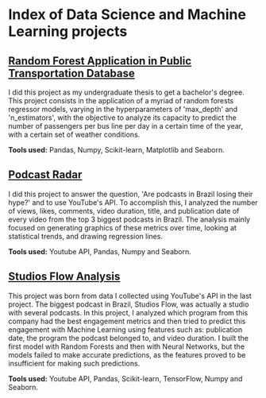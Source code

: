 # Index of Data Science and Machine Learning projects
## [Random Forest Application in Public Transportation Database](https://github.com/campos-Allan/random_forests_in_belo_horizonte)
I did this project as my undergraduate thesis to get a bachelor's degree. This project consists in the application of a myriad of random forests regressor models, varying in the hyperparameters of 'max_depth' and 'n_estimators', with the objective to analyze its capacity to predict the number of passengers per bus line per day in a certain time of the year, with a certain set of weather conditions.

**Tools used:** Pandas, Numpy, Scikit-learn, Matplotlib and Seaborn.

## [Podcast Radar](https://github.com/campos-Allan/podcast_radar)
I did this project to answer the question, 'Are podcasts in Brazil losing their hype?' and to use YouTube's API. To accomplish this, I analyzed the number of views, likes, comments, video duration, title, and publication date of every video from the top 3 biggest podcasts in Brazil. The analysis mainly focused on generating graphics of these metrics over time, looking at statistical trends, and drawing regression lines.

**Tools used:** Youtube API, Pandas, Numpy and Seaborn.

## [Studios Flow Analysis](https://github.com/campos-Allan/flow_analysis)
This project was born from data I collected using YouTube's API in the last project. The biggest podcast in Brazil, Studios Flow, was actually a studio with several podcasts. In this project, I analyzed which program from this company had the best engagement metrics and then tried to predict this engagement with Machine Learning using features such as: publication date, the program the podcast belonged to, and video duration. I built the first model with Random Forests and then with Neural Networks, but the models failed to make accurate predictions, as the features proved to be insufficient for making such predictions.

**Tools used:** Youtube API, Pandas, Scikit-learn, TensorFlow, Numpy and Seaborn.
